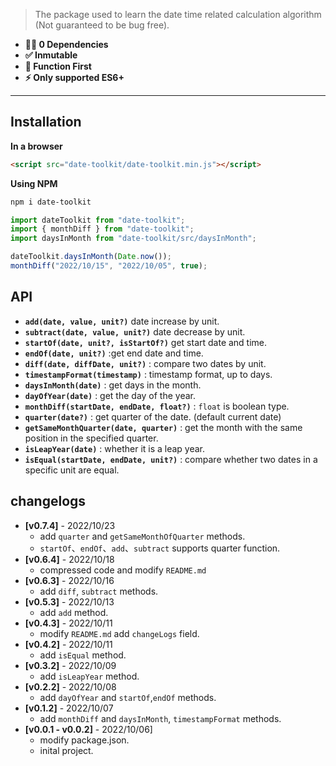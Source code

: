 > The package used to learn the date time related calculation algorithm (Not guaranteed to be bug free).

- **💪🏻 0 Dependencies**
- **✅ Inmutable**
- **🎯 Function First**
- **⚡️ Only supported ES6+**

---

## Installation

**In a browser**

```html
<script src="date-toolkit/date-toolkit.min.js"></script>
```

**Using NPM**

```bash
npm i date-toolkit
```

```js
import dateToolkit from "date-toolkit";
import { monthDiff } from "date-toolkit";
import daysInMonth from "date-toolkit/src/daysInMonth";

dateToolkit.daysInMonth(Date.now());
monthDiff("2022/10/15", "2022/10/05", true);
```

## API

- **`add(date, value, unit?)`** date increase by unit.
- **`subtract(date, value, unit?)`** date decrease by unit.
- **`startOf(date, unit?, isStartOf?)`** get start date and time.
- **`endOf(date, unit?)`** :get end date and time.
- **`diff(date, diffDate, unit?)`** : compare two dates by unit.
- **`timestampFormat(timestamp)`** : timestamp format, up to days.
- **`daysInMonth(date)`** : get days in the month.
- **`dayOfYear(date)`** : get the day of the year.
- **`monthDiff(startDate, endDate, float?)`** : `float` is boolean type.
- **`quarter(date?)`** : get quarter of the date. (default current date)
- **`getSameMonthQuarter(date, quarter)`** : get the month with the same position in the specified quarter.
- **`isLeapYear(date)`** : whether it is a leap year.
- **`isEqual(startDate, endDate, unit?)`** : compare whether two dates in a specific unit are equal.

## changelogs

* **[v0.7.4]**  - 2022/10/23
    * add `quarter` and `getSameMonthOfQuarter` methods. 
    * `startOf`、`endOf`、`add`、`subtract` supports quarter function.
* **[v0.6.4]** - 2022/10/18
    * compressed code and modify `README.md` 
* **[v0.6.3]** - 2022/10/16
    * add `diff`, `subtract` methods. 
* **[v0.5.3]** - 2022/10/13
    * add `add` method.
* **[v0.4.3]** - 2022/10/11
    * modify `README.md` add `changeLogs` field.
* **[v0.4.2]** - 2022/10/11
    * add `isEqual` method. 
* **[v0.3.2]** - 2022/10/09
    * add `isLeapYear` method.
* **[v0.2.2]** - 2022/10/08
    * add `dayOfYear` and `startOf`,`endOf` methods.
* **[v0.1.2]** - 2022/10/07
    * add `monthDiff` and `daysInMonth`, `timestampFormat` methods. 
* **[v0.0.1 - v0.0.2]** - 2022/10/06]
    * modify package.json.  
    * inital project.